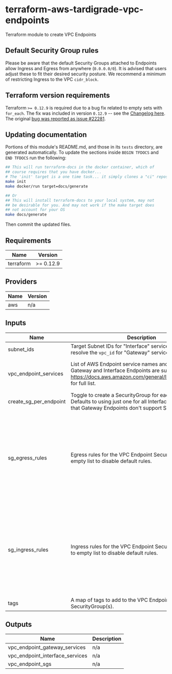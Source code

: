 # terraform-aws-tardigrade-vpc-endpoints

Terraform module to create VPC Endpoints

## Default Security Group rules
Please be aware that the default Security Groups attached to Endpoints allow Ingress and Egress from anywhere
(`0.0.0.0/0`). It is advised that users adjust these to fit their desired security posture. We recommend a minimum
of restricting Ingress to the VPC `cidr_block`.

## Terraform version requirements
Terraform `>= 0.12.9` is required due to a bug fix related to empty sets with `for_each`. The fix was included in
version `0.12.9` -- see the [Changelog here](https://github.com/hashicorp/terraform/blob/v0.12/CHANGELOG.md#0129-september-17-2019).
The original [bug was reported as issue #22281](https://github.com/hashicorp/terraform/issues/22281).


## Updating documentation
Portions of this module's README.md, and those in its `tests` directory, are generated automatically. To update the sections inside `BEGIN TFDOCS` and `END TFDOCS` run the following:

```sh
## This will run terraform-docs in the docker container, which of
## course requires that you have docker...
# The 'init' target is a one time task... it simply clones a "ci" repository to access shared make targets
make init
make docker/run target=docs/generate

## Or
## This will install terraform-docs to your local system, may not
## be desirable for you. And may not work if the make target does
## not account for your OS
make docs/generate
```

Then commit the updated files.

<!-- BEGIN TFDOCS -->
## Requirements

| Name | Version |
|------|---------|
| terraform | >= 0.12.9 |

## Providers

| Name | Version |
|------|---------|
| aws | n/a |

## Inputs

| Name | Description | Type | Default | Required |
|------|-------------|------|---------|:--------:|
| subnet\_ids | Target Subnet IDs for "Interface" services. Also used to resolve the `vpc_id` for "Gateway" services | `list(string)` | n/a | yes |
| vpc\_endpoint\_services | List of AWS Endpoint service names and types. Both Gateway and Interface Endpoints are supported. See https://docs.aws.amazon.com/general/latest/gr/rande.html for full list. | <pre>list(object({<br>    name = string<br>    type = string<br>  }))</pre> | n/a | yes |
| create\_sg\_per\_endpoint | Toggle to create a SecurityGroup for each VPC Endpoint. Defaults to using just one for all Interface Endpoints. Note that Gateway Endpoints don't support SecurityGroups. | `bool` | `false` | no |
| sg\_egress\_rules | Egress rules for the VPC Endpoint SecurityGroup(s). Set to empty list to disable default rules. | <pre>list(object({<br>    description      = string<br>    prefix_list_ids  = list(string)<br>    from_port        = number<br>    to_port          = number<br>    protocol         = string<br>    cidr_blocks      = list(string)<br>    ipv6_cidr_blocks = list(string)<br>    security_groups  = list(string)<br>  }))</pre> | <pre>[<br>  {<br>    "cidr_blocks": [<br>      "0.0.0.0/0"<br>    ],<br>    "description": null,<br>    "from_port": 0,<br>    "ipv6_cidr_blocks": null,<br>    "prefix_list_ids": null,<br>    "protocol": "-1",<br>    "security_groups": null,<br>    "to_port": 0<br>  }<br>]</pre> | no |
| sg\_ingress\_rules | Ingress rules for the VPC Endpoint SecurityGroup(s). Set to empty list to disable default rules. | <pre>list(object({<br>    description      = string<br>    prefix_list_ids  = list(string)<br>    from_port        = number<br>    to_port          = number<br>    protocol         = string<br>    cidr_blocks      = list(string)<br>    ipv6_cidr_blocks = list(string)<br>    security_groups  = list(string)<br>  }))</pre> | <pre>[<br>  {<br>    "cidr_blocks": [<br>      "0.0.0.0/0"<br>    ],<br>    "description": null,<br>    "from_port": 0,<br>    "ipv6_cidr_blocks": null,<br>    "prefix_list_ids": null,<br>    "protocol": "-1",<br>    "security_groups": null,<br>    "to_port": 0<br>  }<br>]</pre> | no |
| tags | A map of tags to add to the VPC Endpoint and to the SecurityGroup(s). | `map(string)` | `{}` | no |

## Outputs

| Name | Description |
|------|-------------|
| vpc\_endpoint\_gateway\_services | n/a |
| vpc\_endpoint\_interface\_services | n/a |
| vpc\_endpoint\_sgs | n/a |

<!-- END TFDOCS -->
